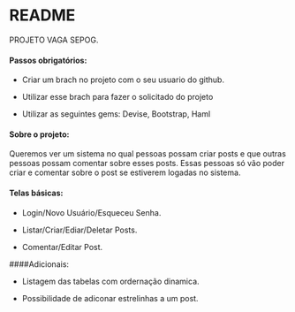 # README

PROJETO VAGA SEPOG.

#### Passos obrigatórios:

* Criar um brach no projeto com o seu usuario do github.

* Utilizar esse brach para fazer o solicitado do projeto

* Utilizar as seguintes gems: Devise, Bootstrap, Haml

#### Sobre o projeto:

Queremos ver um sistema no qual pessoas possam criar posts e 
que outras pessoas possam comentar sobre esses posts. 
Essas pessoas só vão poder criar e comentar sobre o post se estiverem 
logadas no sistema.


#### Telas básicas:

* Login/Novo Usuário/Esqueceu Senha.

* Listar/Criar/Ediar/Deletar Posts.

* Comentar/Editar Post.


####Adicionais:

* Listagem das tabelas com ordernação dinamica.

* Possibilidade de adiconar estrelinhas a um post.
